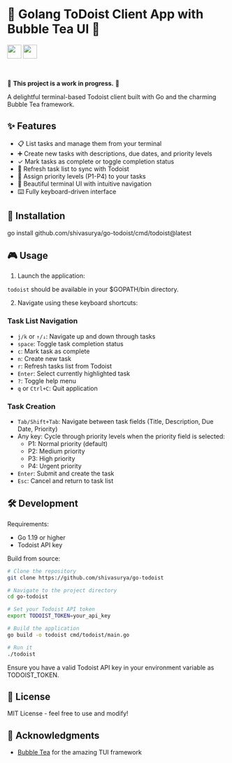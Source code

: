 # 📝 Golang ToDoist Client App with Bubble Tea UI 🫧

<img height="32" width="32" src="https://cdn.simpleicons.org/todoist" /> <img height="32" width="32" src="https://cdn.simpleicons.org/go" />

</br>

🚧 **This project is a work in progress.** 🚧

A delightful terminal-based Todoist client built with Go and the charming Bubble Tea framework.

## ✨ Features

- 📋 List tasks and manage them from your terminal
- ➕ Create new tasks with descriptions, due dates, and priority levels
- ✓ Mark tasks as complete or toggle completion status
- 🔄 Refresh task list to sync with Todoist
- 📆 Assign priority levels (P1-P4) to your tasks
- 🎨 Beautiful terminal UI with intuitive navigation
- ⌨️ Fully keyboard-driven interface

## 🚀 Installation

go install github.com/shivasurya/go-todoist/cmd/todoist@latest

## 🎮 Usage

1. Launch the application:

`todoist` should be available in your $GOPATH/bin directory.

2. Navigate using these keyboard shortcuts:

### Task List Navigation
- `j/k` or `↑/↓`: Navigate up and down through tasks
- `space`: Toggle task completion status
- `c`: Mark task as complete
- `n`: Create new task
- `r`: Refresh tasks list from Todoist
- `Enter`: Select currently highlighted task
- `?`: Toggle help menu
- `q` or `Ctrl+C`: Quit application

### Task Creation
- `Tab/Shift+Tab`: Navigate between task fields (Title, Description, Due Date, Priority)
- Any key: Cycle through priority levels when the priority field is selected:
  - P1: Normal priority (default)
  - P2: Medium priority
  - P3: High priority
  - P4: Urgent priority
- `Enter`: Submit and create the task
- `Esc`: Cancel and return to task list

## 🛠️ Development

Requirements:
- Go 1.19 or higher
- Todoist API key

Build from source:

```bash
# Clone the repository
git clone https://github.com/shivasurya/go-todoist

# Navigate to the project directory
cd go-todoist

# Set your Todoist API token
export TODOIST_TOKEN=your_api_key

# Build the application
go build -o todoist cmd/todoist/main.go

# Run it
./todoist
```

Ensure you have a valid Todoist API key in your environment variable as TODOIST_TOKEN.

## 📄 License

MIT License - feel free to use and modify!

## 🙏 Acknowledgments

- [Bubble Tea](https://github.com/charmbracelet/bubbletea) for the amazing TUI framework
